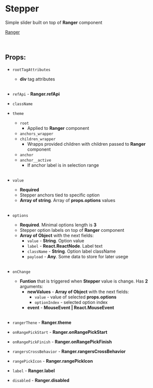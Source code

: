 # Stepper

Simple slider built on top of **Ranger** component<br />

[Ranger](https://github.com/CyberCookie/siegel/tree/master/client_core/ui/Ranger)

<br />

## Props:

- `rootTagAttributes`
    - **div** tag attributes<br /><br />

- `refApi` - **Ranger.refApi**

- `className`

- `theme`
    - `root`
        - Applied to **Ranger** component
    - `anchors_wrapper`
    - `children_wrapper`
        - Wrapps provided children with children passed to **Ranger** component
    - `anchor`
    - `anchor__active`
        - If anchor label is in selection range<br /><br />

- `value`
    - **Required**
    - Stepper anchors tied to specific option
    - **Array of string**. Array of **props.options** values<br /><br />

- `options`
    - **Required**. Minimal options length is **3**
    - Stepper option labels on top of **Ranger** component
    - **Array of Object** with the next fields:
        - `value` - **String**. Option value
        - `label` - **React.ReactNode**. Label text
        - `className` - **String**. Option label className
        - `payload` - **Any**. Some data to store for later usege<br /><br />

- `onChange`
    - **Funtion** that is triggered when **Stepper** value is change. Has **2** arguments:
        - **newValues** - **Array of Object** with the next fields:
            - `value` - value of selected **props.options**
            - `optionIndex` - selected option index
        - **event** - **MouseEvent | React.MouseEvent**<br /><br />

- `rangerThene` - **Ranger.theme**

- `onRangePickStart` - **Ranger.onRangePickStart**

- `onRangePickFinish` - **Ranger.onRangePickFinish**

- `rangersCrossBehavior` - **Ranger.rangersCrossBehavior**

- `rangePickIcon` - **Ranger.rangePickIcon**

- `label` - **Ranger.label**

- `disabled` - **Ranger.disabled**
